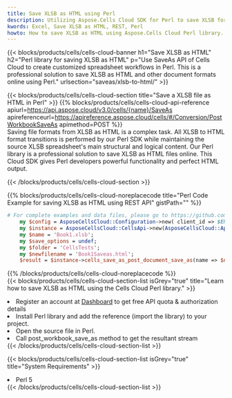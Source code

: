 ```yaml
---
title: Save XLSB as HTML using Perl 
description: Utilizing Aspose.Cells Cloud SDK for Perl to save XLSB format file as HTML format file. 
kwords: Excel, Save XLSB as HTML, REST, Perl
howto: How to save XLSB as HTML using Aspose.Cells Cloud Perl library.
---
```



{{< blocks/products/cells/cells-cloud-banner h1="Save XLSB as HTML" h2="Perl library for saving XLSB as HTML" p="Use SaveAs API of Cells Cloud to create customized spreadsheet workflows in Perl. This is a professional solution to save XLSB as HTML and other document formats online using Perl." urlsection="saveas/xlsb-to-html/" >}}

{{< blocks/products/cells/cells-cloud-section  title="Save a XLSB file as HTML in Perl" >}}
{{% blocks/products/cells/cells-cloud-api-reference  apiurl=https://api.aspose.cloud/v3.0/cells/{name}/SaveAs  apireferenceurl=https://apireference.aspose.cloud/cells/#/Conversion/PostWorkbookSaveAs  apimethod=POST %}}
<br/>
Saving file formats from XLSB as HTML is a complex task. All XLSB to HTML format transitions is performed by our Perl SDK while maintaining the source XLSB spreadsheet's main structural and logical content. Our Perl library is a professional solution to save XLSB as HTML files online. This Cloud SDK gives Perl developers powerful functionality and perfect HTML output.

{{< /blocks/products/cells/cells-cloud-section >}}

{{% blocks/products/cells/cells-cloud-noreplacecode title="Perl Code Example for saving XLSB as HTML using REST API" gistPath="" %}}
  
```perl
# For complete examples and data files, please go to https://github.com/aspose-cells-cloud/aspose-cells-cloud-perl/
    my $config = AsposeCellsCloud::Configuration->new( client_id => $ENV{'ProductClientId'}, client_secret => $ENV{'ProductClientSecret'});
    my $instance = AsposeCellsCloud::CellsApi->new(AsposeCellsCloud::ApiClient->new( $config));
    my $name = 'Book1.xlsb';
    my $save_options = undef;
    my $folder = 'CellsTests';
    my $newfilename = 'Book1Saveas.html';
    $result = $instance->cells_save_as_post_document_save_as(name => $name,save_options => $save_options, newfilename => $newfilename, folder => $folder);
```
  
{{% /blocks/products/cells/cells-cloud-noreplacecode  %}}
<br/>
{{< blocks/products/cells/cells-cloud-section-list isGrey="true"  title="Learn how to save XLSB as HTML using the Cells Cloud Perl library." >}}
<li>Register an account at <a href="https://dashboard.aspose.cloud/">Dashboard</a> to get free API quota & authorization details</li>
<li>Install Perl library and add the reference (import the library) to your project.</li>
<li>Open the source file in Perl.</li>
<li>Call post_workbook_save_as method to get the resultant stream</li>
{{< /blocks/products/cells/cells-cloud-section-list >}}

{{< blocks/products/cells/cells-cloud-section-list isGrey="true"  title="System Requirements" >}}
<li>Perl 5</li>
{{< /blocks/products/cells/cells-cloud-section-list >}}
